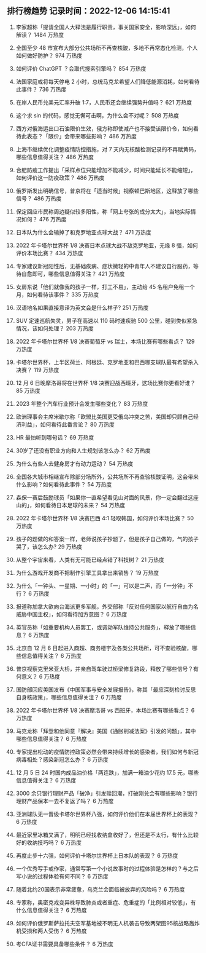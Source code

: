 
## 排行榜趋势 记录时间：2022-12-06 14:15:41
  
  1. 李家超称「提请全国人大释法是履行职责，事关国家安全，影响深远」，如何解读？ 1484 万热度
    
  2. 全国至少 48 市宣布大部分公共场所不再查核酸，多地不再常态化检测，个人如何做好防护？ 974 万热度
    
  3. 如何评价 ChatGPT ？会取代搜索引擎吗？ 854 万热度
    
  4. 法国家庭或将每天停电 2 小时，总统马克龙希望人们降低能源消耗，如何看待此事件？ 736 万热度
    
  5. 在岸人民币兑美元汇率升破 1:7，人民币还会继续强势升值吗？ 621 万热度
    
  6. 这个求 sin 的代码，感觉无懈可击啊，为什么会不对呢？ 508 万热度
    
  7. 西方对俄海运出口石油限价生效，俄方称即使减产也不接受该限价令，如何看待此表态？「限价」会带来哪些影响？ 486 万热度
    
  8. 上海市继续优化调整疫情防控措施，对 7 天内无核酸检测记录的不再赋黄码，哪些信息值得关注？ 486 万热度
    
  9. 合肥防疫工作提出「采样点位只能增加不能减少，时间只能延长不能缩短」，如何评价这一防疫政策？ 486 万热度
    
  10. 俄罗斯发出明确信号，普京将在「适当时候」视察顿巴斯地区，这释放了哪些信号？ 486 万热度
    
  11. 保定回应市民称周边疑似较多阳性，称「网上夸张的成分太大」，当地实际情况如何？ 476 万热度
    
  12. 日本队为什么会输掉了和克罗地亚点球大战？ 471 万热度
    
  13. 2022 年卡塔尔世界杯 1/8 决赛日本点球大战不敌克罗地亚，无缘 8 强，如何评价本场比赛？ 434 万热度
    
  14. 专家建议新冠阳性后，无基础疾病、症状微轻的中青年人不建议自行服药，等待自愈即可，哪些信息值得关注？ 421 万热度
    
  15. 女房东说「他们就像我的孩子一样，打工不易」，主动给 45 名租户免租一个月，如何看待该事件？ 335 万热度
    
  16. 汉语地名如果直接意译为英文会是什么样子? 251 万热度
    
  17. SUV 定速巡航失灵，男子在高速以 110 码时速疾驰 500 公里，碰到类似紧急情况，该如何处理？ 203 万热度
    
  18. 2022 年卡塔尔世界杯 1/8 决赛葡萄牙 vs 瑞士，本场比赛有哪些看点？ 129 万热度
    
  19. 卡塔尔世界杯，上半区荷兰、阿根廷、克罗地亚和巴西哪支球队最有希望杀入决赛？ 119 万热度
    
  20. 12 月 6 日晚摩洛哥将在世界杯 1/8 决赛迎战西班牙，这场比赛你更看好谁？ 85 万热度
    
  21. 2023 年整个汽车行业预计会发生哪些变化？ 83 万热度
    
  22. 欧洲理事会主席米歇尔称「欧盟比美国更受俄乌冲突之苦，美国却只顾自己经济利益」，如何看待此番言论？ 80 万热度
    
  23. HR 最怕听到哪句话？ 69 万热度
    
  24. 30岁了还没有职业方向和人生规划该怎么办？ 62 万热度
    
  25. 为什么有些人去健身房才有动力运动？ 54 万热度
    
  26. 全国各大城市相继宣布除部分场所外，公共场所不再查验核酸证明，这会带来什么影响？如何看待此事件？ 54 万热度
    
  27. 森保一赛后鼓励球员「如果你一直希望看见山对面的风景，你一定会翻过这座山的」，如何看待日本足球的未来？ 54 万热度
    
  28. 2022 年卡塔尔世界杯 1/8 决赛巴西 4:1 轻取韩国，如何评价本场比赛？ 50 万热度
    
  29. 孩子的题做的和答案一样，老师说孩子抄题了，但是孩子自己做的，气的孩子哭了，该怎么办? 29 万热度
    
  30. 从整个宇宙来看，人类有无可能已经点错了科技树？ 21 万热度
    
  31. 为什么游戏开发商不把制作引擎工具拿出来销售？ 19 万热度
    
  32. 为什么「一钟头、一星期、一小时」的「一」可以是二声，而「一分钟」不行？ 6 万热度
    
  33. 报道称加拿大欲向台海派更多军舰，外交部称「反对任何国家以航行自由为名威胁中国主权」，如何看待加方意图？ 6 万热度
    
  34. 英官员称「如重要机构人员罢工，或调动军队维持公共服务」，释放了哪些信息？ 6 万热度
    
  35. 北京自 12 月 6 日起进入商超、商务楼宇及各类公共场所，可不查验核酸，哪些信息值得关注？ 6 万热度
    
  36. 普京视察克里米亚大桥，并亲自驾车驶过桥梁修复路段，释放了哪些信号？有何意义？ 6 万热度
    
  37. 国防部回应美国发布《中国军事与安全发展报告》，称其「最应深刻检讨反思自身核政策」，哪些信息值得关注？ 6 万热度
    
  38. 2022 年卡塔尔世界杯 1/8 决赛摩洛哥 vs 西班牙，本场比赛有哪些看点？ 6 万热度
    
  39. 马克龙称「拜登和他同意『解决』美国《通胀削减法案》引发的问题」，其中哪些信息值得关注？ 6 万热度
    
  40. 专家提出松动的疫情防控政策必然会带来持续增长的感染者，我们如何与新冠病毒相处？感染新冠怎么办？ 6 万热度
    
  41. 12 月 5 日 24 时国内成品油价格「两连跌」，加满一箱油少花约 17.5 元，哪些信息值得关注？ 6 万热度
    
  42. 3000 余只银行理财产品「破净」引发赎回潮，打破刚兑会有哪些影响？银行理财产品保本一去不复返了吗？ 6 万热度
    
  43. 亚洲球队无一晋级卡塔尔世界杯八强，如何评价他们在本届世界杯上的表现？ 6 万热度
    
  44. 最近家里冰箱又满了，明明已经找收纳盒收好了，但还是不太行，有什么比较好的收纳技巧吗？ 6 万热度
    
  45. 再度止步十六强，如何评价卡塔尔世界杯上日本队的表现？ 6 万热度
    
  46. 一个优秀写手或作家，通常写第一个小说故事时的过程体验是怎样的？与之后写小说的过程体验有何不同？ 6 万热度
    
  47. 随着北约20国表示非常疲惫，乌克兰会面临被放弃的风险吗？ 6 万热度
    
  48. 专家称，奥密克戎变异株导致肺炎或者重症、危重症的「比例相对较低」，有什么信息值得关注？ 6 万热度
    
  49. 如何评价俄罗斯萨拉托夫空军基地被不明无人机袭击导致两架图95核战略轰炸机受损和两人受伤？ 6 万热度
    
  50. 考CFA证书需要具备哪些条件？ 6 万热度
    